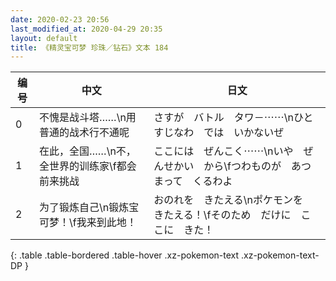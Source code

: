 ```yaml
---
date: 2020-02-23 20:56
last_modified_at: 2020-04-29 20:35
layout: default
title: 《精灵宝可梦 珍珠／钻石》文本 184
---
```

| 编号 | 中文 | 日文 |
| ---- | ---- | ---- |
| 0 | 不愧是战斗塔……\n用普通的战术行不通呢 | さすが　バトル　タワ－⋯⋯\nひとすじなわ　では　いかないぜ |
| 1 | 在此，全国……\n不，全世界的训练家\f都会前来挑战 | ここには　ぜんこく⋯⋯\nいや　ぜんせかい　から\fつわものが　あつまって　くるわよ |
| 2 | 为了锻炼自己\n锻炼宝可梦！\f我来到此地！ | おのれを　きたえる\nポケモンを　きたえる！\fそのため　だけに　ここに　きた！ |
{: .table .table-bordered .table-hover .xz-pokemon-text .xz-pokemon-text-DP }